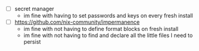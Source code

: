 - [ ] secret manager
  - im fine with having to set passwords and keys on every fresh install
- [ ] https://github.com/nix-community/impermanence
  - im fine with not having to define format blocks on fresh install
  - im fine with not having to find and declare all the little files I need to persist
